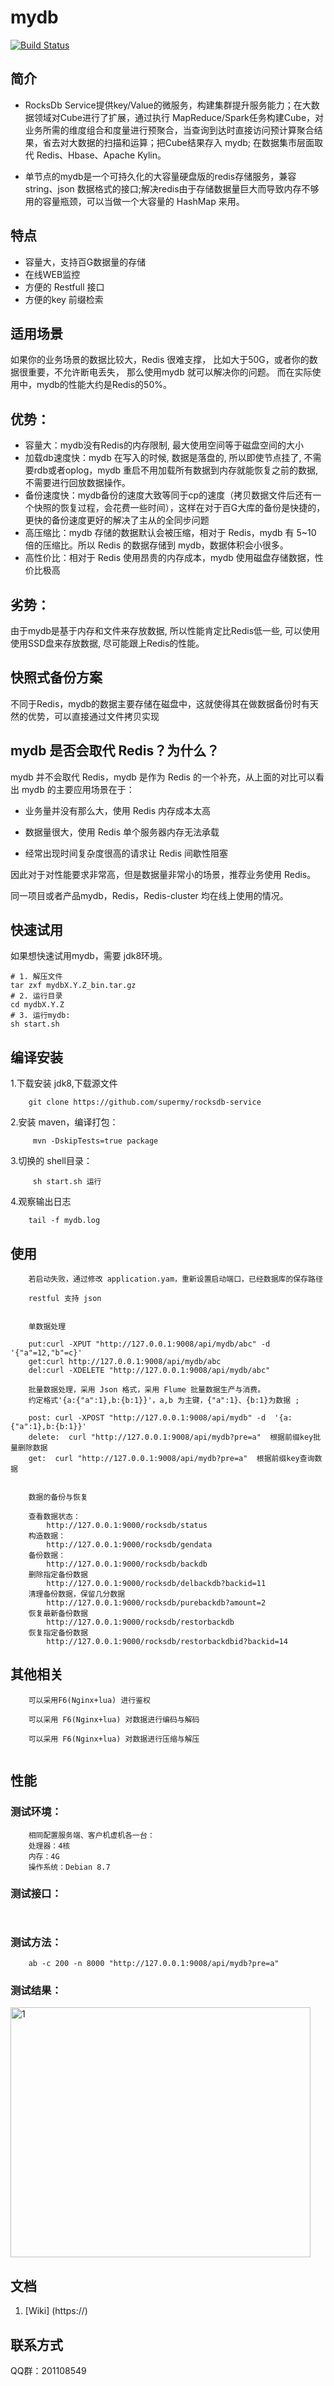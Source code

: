 # mydb

[![Build Status](https://travis-ci.org/supermy/rocksdb-service.svg?branch=master)](https://github.com/supermy/rocksdb-service)

## 简介 
* RocksDb Service提供key/Value的微服务，构建集群提升服务能力；在大数据领域对Cube进行了扩展，通过执行 MapReduce/Spark任务构建Cube，对业务所需的维度组合和度量进行预聚合，当查询到达时直接访问预计算聚合结果，省去对大数据的扫描和运算；把Cube结果存入 mydb;
在数据集市层面取代 Redis、Hbase、Apache Kylin。

* 单节点的mydb是一个可持久化的大容量硬盘版的redis存储服务，兼容string、json 数据格式的接口;解决redis由于存储数据量巨大而导致内存不够用的容量瓶颈，可以当做一个大容量的 HashMap 来用。


## 特点
* 容量大，支持百G数据量的存储
* 在线WEB监控
* 方便的 Restfull 接口
* 方便的key 前缀检索

## 适用场景

如果你的业务场景的数据比较大，Redis 很难支撑， 比如大于50G，或者你的数据很重要，不允许断电丢失，
那么使用mydb 就可以解决你的问题。 而在实际使用中，mydb的性能大约是Redis的50%。


## 优势：

* 容量大：mydb没有Redis的内存限制, 最大使用空间等于磁盘空间的大小
* 加载db速度快：mydb 在写入的时候, 数据是落盘的, 所以即使节点挂了, 不需要rdb或者oplog，mydb 重启不用加载所有数据到内存就能恢复之前的数据, 不需要进行回放数据操作。
* 备份速度快：mydb备份的速度大致等同于cp的速度（拷贝数据文件后还有一个快照的恢复过程，会花费一些时间），这样在对于百G大库的备份是快捷的，更快的备份速度更好的解决了主从的全同步问题
* 高压缩比：mydb 存储的数据默认会被压缩，相对于 Redis，mydb 有 5~10 倍的压缩比。所以 Redis 的数据存储到 mydb，数据体积会小很多。
* 高性价比：相对于 Redis 使用昂贵的内存成本，mydb 使用磁盘存储数据，性价比极高

## 劣势：

由于mydb是基于内存和文件来存放数据, 所以性能肯定比Redis低一些, 可以使用使用SSD盘来存放数据, 尽可能跟上Redis的性能。



## 快照式备份方案

不同于Redis，mydb的数据主要存储在磁盘中，这就使得其在做数据备份时有天然的优势，可以直接通过文件拷贝实现

## mydb 是否会取代 Redis？为什么？

mydb 并不会取代 Redis，mydb 是作为 Redis 的一个补充，从上面的对比可以看出 mydb 的主要应用场景在于：

* 业务量并没有那么大，使用 Redis 内存成本太高

* 数据量很大，使用 Redis 单个服务器内存无法承载

* 经常出现时间复杂度很高的请求让 Redis 间歇性阻塞

因此对于对性能要求非常高，但是数据量非常小的场景，推荐业务使用 Redis。

同一项目或者产品mydb，Redis，Redis-cluster 均在线上使用的情况。




## 快速试用
  如果想快速试用mydb，需要 jdk8环境。

```
# 1. 解压文件
tar zxf mydbX.Y.Z_bin.tar.gz
# 2. 运行目录
cd mydbX.Y.Z
# 3. 运行mydb:
sh start.sh
```

## 编译安装

1.下载安装 jdk8,下载源文件

```
    git clone https://github.com/supermy/rocksdb-service
```

2.安装 maven，编译打包：

```
     mvn -DskipTests=true package
```

3.切换的 shell目录：

```
	 sh start.sh 运行
```
4.观察输出日志

```
	tail -f mydb.log
```



## 使用

```
    若启动失败，通过修改 application.yam，重新设置启动端口，已经数据库的保存路径

    restful 支持 json
    
    
    单数据处理
    
    put:curl -XPUT "http://127.0.0.1:9008/api/mydb/abc" -d '{"a"=12,"b"=c}'
    get:curl http://127.0.0.1:9008/api/mydb/abc
    del:curl -XDELETE "http://127.0.0.1:9008/api/mydb/abc" 
    
    批量数据处理，采用 Json 格式，采用 Flume 批量数据生产与消费。
    约定格式'{a:{"a":1},b:{b:1}}'，a,b 为主键，{"a":1}、{b:1}为数据 ;
    
    post: curl -XPOST "http://127.0.0.1:9008/api/mydb" -d  '{a:{"a":1},b:{b:1}}'
    delete:  curl "http://127.0.0.1:9008/api/mydb?pre=a"  根据前缀key批量删除数据
    get:  curl "http://127.0.0.1:9008/api/mydb?pre=a"  根据前缀key查询数据
    
    
    数据的备份与恢复
    
    查看数据状态：
        http://127.0.0.1:9000/rocksdb/status
    构造数据：
        http://127.0.0.1:9000/rocksdb/gendata
    备份数据：
        http://127.0.0.1:9000/rocksdb/backdb
    删除指定备份数据
        http://127.0.0.1:9000/rocksdb/delbackdb?backid=11
    清理备份数据，保留几分数据
        http://127.0.0.1:9000/rocksdb/purebackdb?amount=2
    恢复最新备份数据
        http://127.0.0.1:9000/rocksdb/restorbackdb
    恢复指定备份数据
        http://127.0.0.1:9000/rocksdb/restorbackdbid?backid=14

```
    
    
##  其他相关
    
```
    可以采用F6(Nginx+lua) 进行鉴权
    
    可以采用 F6(Nginx+lua) 对数据进行编码与解码
    
    可以采用 F6(Nginx+lua) 对数据进行压缩与解压
    
```



## 性能

### 测试环境：
```
	相同配置服务端、客户机虚机各一台：
	处理器：4核 
	内存：4G
	操作系统：Debian 8.7
```
### 测试接口：
```
	
```

### 测试方法：
```
	ab -c 200 -n 8000 "http://127.0.0.1:9008/api/mydb?pre=a" 
```

### 测试结果：
<img src="https://github.com/supermy/rocksdb-service/blob/master/mydb-test.png" height = "400" width = "480" alt="1">
    


## 文档
1. [Wiki] (https://)

## 联系方式

QQ群：201108549